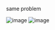 same problem

![image](https://github.com/Nanoth-T/Senior-Project/assets/89636847/cedc4397-6ac7-41d3-82e0-3949734a646c)
![image](https://github.com/Nanoth-T/Senior-Project/assets/89636847/1241fb19-d7a4-4154-acaf-882777333dad)
